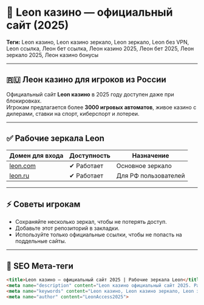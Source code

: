# 🧩 Leon казино — официальный сайт (2025)

**Теги:** Leon казино, Leon казино зеркало, Leon зеркало, Leon без VPN, Leon ссылка, Леон бет ссылка, Леон казино 2025, Леон бет 2025, Леон зеркало 2025, Леон казино бонусы  

---

## 🇷🇺 Леон казино для игроков из России

Официальный сайт **Leon казино** в 2025 году доступен даже при блокировках.  
Игрокам предлагается более **3000 игровых автоматов**, живое казино с дилерами, ставки на спорт, киберспорт и лотереи.  

---

## ✅ Рабочие зеркала Leon

| Домен для входа | Доступность | Назначение |
|-----------------|-------------|------------|
[leon.com](https://k56thc2itt.com/?serial=36018&creative_id=1246&anid=SENTINO&path=registration&retentionId=a8aecea0-2dac-41a0-82ca-59e0cf53f33f&utm_source=russia&utm_medium=Alina&utm_campaign=KingQONK&utm_term=SENTINO) | ✔ Работает | Основное зеркало |
| [leon.ru](https://k56thc2itt.com/?serial=36018&creative_id=1246&anid=SENTINO&path=registration&retentionId=a8aecea0-2dac-41a0-82ca-59e0cf53f33f&utm_source=russia&utm_medium=Alina&utm_campaign=KingQONK&utm_term=SENTINO) | ✔ Работает | Для РФ пользователей |

---

## ⚡ Советы игрокам

- Сохраняйте несколько зеркал, чтобы не потерять доступ.  
- Добавьте этот репозиторий в закладки.  
- Используйте только официальные ссылки, чтобы не попасть на поддельные сайты.  

---

## 🧠 SEO Мета-теги

```html
<title>Leon казино — официальный сайт 2025 | Рабочие зеркала Leon</title>
<meta name="description" content="Leon казино официальный сайт 2025. Рабочие зеркала для входа в LeonBet и Leon Casino из России без VPN. Быстрый доступ и бонусы.">
<meta name="keywords" content="Leon казино, Leon казино зеркало, Leon зеркало 2025, LeonBet зеркало, Леон RU, Leon Casino вход, Леон казино бонусы">
<meta name="author" content="LeonAccess2025">
